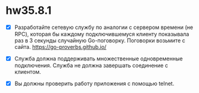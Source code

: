 # hw35.8.1

 - [X] Разработайте сетевую службу по аналогии с сервером времени (не RPC), которая бы каждому подключившемуся клиенту показывала раз в 3 секунды случайную Go-поговорку. Поговорки возьмите с сайта. https://go-proverbs.github.io/

 - [X] Служба должна поддерживать множественные одновременные подключения. Служба не должна завершать соединение с клиентом.

 - [X] Вы должны проверить работу приложения с помощью telnet.
